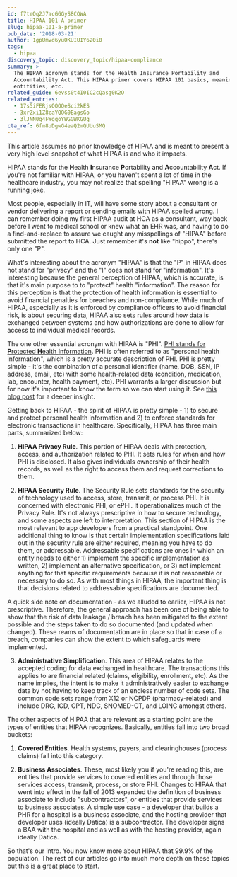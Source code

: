 ```yaml
---
id: f7teOq2J7acGGGyS8CQWA
title: HIPAA 101 A primer
slug: hipaa-101-a-primer
pub_date: '2018-03-21'
author: 1gpUmvd6yuOKUIUIY620i0
tags:
  - hipaa
discovery_topic: discovery_topic/hipaa-compliance
summary: >-
  The HIPAA acronym stands for the Health Insurance Portability and
  Accountability Act. This HIPAA primer covers HIPAA 101 basics, meaning,
  entitities, etc. 
related_guide: 6evss0t4I0IC2cQasg0K2O
related_entries:
  - 17s5iFERjsQOOQeSci2kES
  - 3xrZxi1Z8caYQOG0EagsGo
  - 3lJNN0q4FWgqoYWGGWKGUg
cta_ref: 6fm8uDgwG4eaQ2mQUUuSMQ
---
```

This article assumes no prior knowledge of HIPAA and is meant to present a very high level snapshot of what HIPAA is and who it impacts.

HIPAA stands for the **H**ealth **I**nsurance **P**ortability and **A**ccountability **A**ct. If you're not familiar with HIPAA, or you haven't spent a lot of time in the healthcare industry, you may not realize that spelling "HIPAA" wrong is a running joke.

Most people, especially in IT, will have some story about a consultant or vendor delivering a report or sending emails with HIPAA spelled wrong. I can remember doing my first HIPAA audit at HCA as a consultant, way back before I went to medical school or knew what an EHR was, and having to do a find-and-replace to assure we caught any misspellings of "HIPAA" before submitted the report to HCA. Just remember it's **not** like "hippo", there's only one "P".

What's interesting about the acronym "HIPAA" is that the "P" in HIPAA does not stand for "privacy" and the "I" does not stand for "information". It's interesting because the general perception of HIPAA, which is accurate, is that it's main purpose to to "protect" health "information". The reason for this perception is that the protection of health information is essential to avoid financial penalties for breaches and non-compliance. While much of HIPAA, especially as it is enforced by compliance officers to avoid financial risk, is about securing data, HIPAA also sets rules around how data is exchanged between systems and how authorizations are done to allow for access to individual medical records.

The one other essential acronym with HIPAA is "PHI". [PHI stands for **P**rotected **H**ealth **I**nformation](https://catalyze.io/learn/what-is-protected-health-information-or-phi). PHI is often referred to as "personal health information", which is a pretty accurate description of PHI. PHI is pretty simple - it's the combination of a personal identifier (name, DOB, SSN, IP address, email, etc) with some health-related data (condition, medication, lab, encounter, health payment, etc). PHI warrants a larger discussion but for now it's important to know the term so we can start using it. See [this blog post](https://catalyze.io/blog/what-is-protected-health-information-or-phi/) for a deeper insight.

Getting back to HIPAA - the spirit of HIPAA is pretty simple - 1) to secure and protect personal health information and 2) to enforce standards for electronic transactions in healthcare. Specifically, HIPAA has three main parts, summarized below:

1. **HIPAA Privacy Rule**. This portion of HIPAA deals with protection, access, and authorization related to PHI. It sets rules for when and how PHI is disclosed. It also gives individuals ownership of their health records, as well as the right to access them and request corrections to them.

2. **HIPAA Security Rule**. The Security Rule sets standards for the security of technology used to access, store, transmit, or process PHI. It is concerned with electronic PHI, or ePHI. It operationalizes much of the Privacy Rule. It's not always prescriptive in how to secure technology, and some aspects are left to interpretation. This section of HIPAA is the most relevant to app developers from a practical standpoint. One additional thing to know is that certain implementation specifications laid out in the security rule are either required, meaning you have to do them, or addressable. Addressable specifications are ones in which an entity needs to either 1) implement the specific implementation as written, 2) implement an alternative specification, or 3) not implement anything for that specific requirements because it is not reasonable or necessary to do so. As with most things in HIPAA, the important thing is that decisions related to addressable specifications are documented.

A quick side note on documentation - as we alluded to earlier, HIPAA is not prescriptive. Therefore, the general approach has been one of being able to show that the risk of data leakage / breach has been mitigated to the extent possible and the steps taken to do so documented (and updated when changed). These reams of documentation are in place so that in case of a breach, companies can show the extent to which safeguards were implemented.

3. **Administrative Simplification**. This area of HIPAA relates to the accepted coding for data exchanged in healthcare. The transactions this applies to are financial related (claims, eligibility, enrollment, etc). As the name implies, the intent is to make it administratively easier to exchange data by not having to keep track of an endless number of code sets. The common code sets range from X12 or NCPDP (pharmacy-related) and include DRG, ICD, CPT, NDC, SNOMED-CT, and LOINC amongst others.

The other aspects of HIPAA that are relevant as a starting point are the types of entities that HIPAA recognizes. Basically, entities fall into two broad buckets:

1. **Covered Entities**. Health systems, payers, and clearinghouses (process claims) fall into this category.

2. **Business Associates**. These, most likely you if you're reading this, are entities that provide services to covered entities and through those services access, transmit, process, or store PHI. Changes to HIPAA that went into effect in the fall of 2013 expanded the definition of business associate to include "subcontractors", or entities that provide services to business associates. A simple use case - a developer that builds a PHR for a hospital is a business associate, and the hosting provider that developer uses (ideally Datica) is a subcontractor. The developer signs a BAA with the hospital and as well as with the hosting provider, again ideally Datica.

So that's our intro. You now know more about HIPAA that 99.9% of the population. The rest of our articles go into much more depth on these topics but this is a great place to start.
  